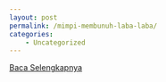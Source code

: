 ```yaml
---
layout: post
permalink: /mimpi-membunuh-laba-laba/
categories:
    - Uncategorized
---
```


[Baca Selengkapnya](/06)